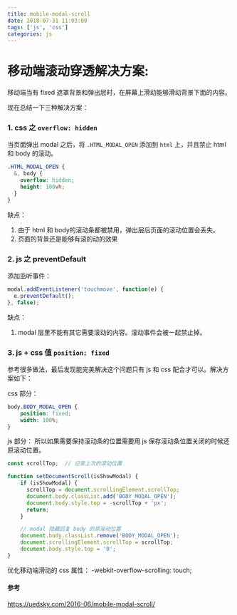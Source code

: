 ```yaml
---
title: mobile-modal-scroll
date: 2018-07-31 11:03:09
tags: ['js', 'css']
categories: js
---
```


# 移动端滚动穿透解决方案:

移动端当有 fixed 遮罩背景和弹出层时，在屏幕上滑动能够滑动背景下面的内容。

现在总结一下三种解决方案：

### 1. css 之 `overflow: hidden`

当页面弹出 modal 之后，将 `.HTML_MODAL_OPEN` 添加到 `html` 上，并且禁止 html 和 body 的滚动。

```css
.HTML_MODAL_OPEN {
  &, body {
    overflow: hidden;
    height: 100vh;
  }
}
```

缺点：

1. 由于 html 和 body的滚动条都被禁用，弹出层后页面的滚动位置会丢失。
2. 页面的背景还是能够有滚的动的效果

### 2. js 之 preventDefault

添加监听事件：

```js
modal.addEventListener('touchmove', function(e) {
  e.preventDefault();
}, false);
```

缺点：

1. modal 层里不能有其它需要滚动的内容。滚动事件会被一起禁止掉。

### 3. js + css 值 `position: fixed`

参考很多做法，最后发现能完美解决这个问题只有 js 和 css 配合才可以。解决方案如下：

css 部分：

```css
body.BODY_MODAL_OPEN {
    position: fixed;
    width: 100%;
}
```

js 部分：
所以如果需要保持滚动条的位置需要用 js 保存滚动条位置关闭的时候还原滚动位置。

```js
const scrollTop;  // 记录上次的滚动位置

function setDocumentScroll(isShowModal) {
    if (isShowModal) {
      scrollTop = document.scrollingElement.scrollTop;
      document.body.classList.add('BODY_MODAL_OPEN');
      document.body.style.top = -scrollTop + 'px';
      return;
    }

    // modal 隐藏回复 body 的原滚动位置
    document.body.classList.remove('BODY_MODAL_OPEN');
    document.scrollingElement.scrollTop = scrollTop;
    document.body.style.top = '0';
}
```

优化移动端滑动的 css 属性：
 -webkit-overflow-scrolling: touch;

#### 参考
https://uedsky.com/2016-06/mobile-modal-scroll/